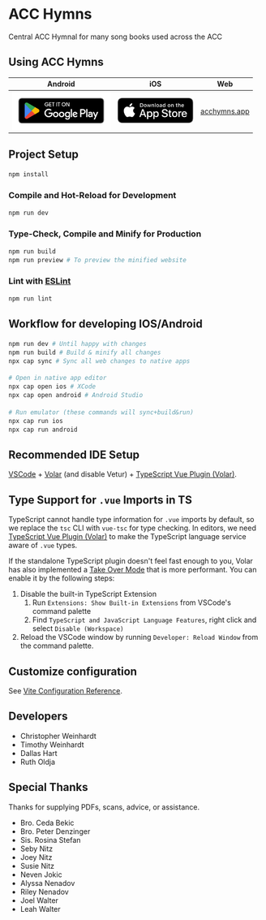 # ACC Hymns

Central ACC Hymnal for many song books used across the ACC

## Using ACC Hymns
| Android | iOS | Web |
|:-:|:-:|:-:|
| [<img src="/public/assets/en_badge_web_generic.png" height="75"/>](https://play.google.com/store/apps/details?id=com.ChristopherW.acchmns) | [<img src="/public/assets/Appstore_badge.svg" height="50"/>](https://apps.apple.com/us/app/acc-hymns/id1634426405) | [acchymns.app](https://www.acchymns.app) |
## Project Setup

```sh
npm install
```

### Compile and Hot-Reload for Development

```sh
npm run dev
```

### Type-Check, Compile and Minify for Production

```sh
npm run build
npm run preview # To preview the minified website
```

### Lint with [ESLint](https://eslint.org/)

```sh
npm run lint
```

## Workflow for developing IOS/Android

```sh
npm run dev # Until happy with changes
npm run build # Build & minify all changes
npx cap sync # Sync all web changes to native apps

# Open in native app editor
npx cap open ios # XCode
npx cap open android # Android Studio

# Run emulator (these commands will sync+build&run)
npx cap run ios
npx cap run android
```

## Recommended IDE Setup

[VSCode](https://code.visualstudio.com/) + [Volar](https://marketplace.visualstudio.com/items?itemName=Vue.volar) (and disable Vetur) + [TypeScript Vue Plugin (Volar)](https://marketplace.visualstudio.com/items?itemName=Vue.vscode-typescript-vue-plugin).

## Type Support for `.vue` Imports in TS

TypeScript cannot handle type information for `.vue` imports by default, so we replace the `tsc` CLI with `vue-tsc` for type checking. In editors, we need [TypeScript Vue Plugin (Volar)](https://marketplace.visualstudio.com/items?itemName=Vue.vscode-typescript-vue-plugin) to make the TypeScript language service aware of `.vue` types.

If the standalone TypeScript plugin doesn't feel fast enough to you, Volar has also implemented a [Take Over Mode](https://github.com/johnsoncodehk/volar/discussions/471#discussioncomment-1361669) that is more performant. You can enable it by the following steps:

1. Disable the built-in TypeScript Extension
    1) Run `Extensions: Show Built-in Extensions` from VSCode's command palette
    2) Find `TypeScript and JavaScript Language Features`, right click and select `Disable (Workspace)`
2. Reload the VSCode window by running `Developer: Reload Window` from the command palette.

## Customize configuration

See [Vite Configuration Reference](https://vitejs.dev/config/).

## Developers

- Christopher Weinhardt
- Timothy Weinhardt
- Dallas Hart
- Ruth Oldja

## Special Thanks

Thanks for supplying PDFs, scans, advice, or assistance.

- Bro. Ceda Bekic
- Bro. Peter Denzinger
- Sis. Rosina Stefan
- Seby Nitz
- Joey Nitz
- Susie Nitz
- Neven Jokic
- Alyssa Nenadov
- Riley Nenadov
- Joel Walter
- Leah Walter
